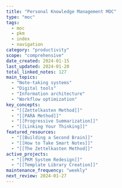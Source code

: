 ```yaml
---
title: "Personal Knowledge Management MOC"
type: "moc"
tags:
  - moc
  - pkm
  - index
  - navigation
category: "productivity"
scope: "comprehensive"
date_created: 2024-01-15
last_updated: 2024-01-20
total_linked_notes: 127
main_topics:
  - "Note-taking systems"
  - "Digital tools"
  - "Information architecture"
  - "Workflow optimization"
key_concepts:
  - "[[Zettelkasten Method]]"
  - "[[PARA Method]]"
  - "[[Progressive Summarization]]"
  - "[[Linking Your Thinking]]"
featured_resources:
  - "[[Building a Second Brain]]"
  - "[[How to Take Smart Notes]]"
  - "[[The Zettelkasten Method]]"
active_projects:
  - "[[PKM System Redesign]]"
  - "[[Template Library Creation]]"
maintenance_frequency: "weekly"
next_review: 2024-01-27
---
```

